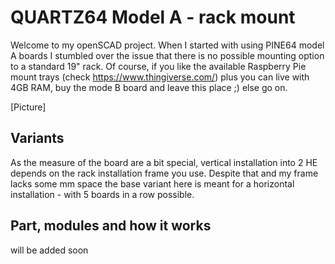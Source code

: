 # QUARTZ64 Model A - rack mount

Welcome to my openSCAD project. When I started with using PINE64 model A boards I stumbled over the issue that there is no possible mounting option to a standard 19" rack. Of course, if you like the available Raspberry Pie  mount trays (check https://www.thingiverse.com/) plus you can live with 4GB RAM, buy the mode B board and leave this place ;) else go on.

[Picture]

## Variants
As the measure of the board are a bit special, vertical installation into 2 HE depends on the rack installation frame you use. Despite that and my frame lacks some mm space the base variant here is meant for a horizontal installation - with 5 boards in a row possible.



## Part, modules and how it works
will be added soon


